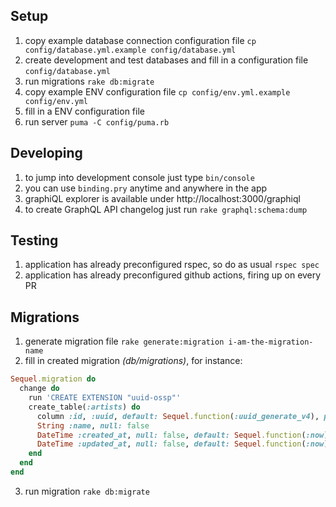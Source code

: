 ## Setup
1. copy example database connection configuration file `cp config/database.yml.example config/database.yml`
2. create development and test databases and fill in a configuration file `config/database.yml`
3. run migrations `rake db:migrate`
4. copy example ENV configuration file `cp config/env.yml.example config/env.yml`
5. fill in a ENV configuration file
6. run server `puma -C config/puma.rb`

## Developing
1. to jump into development console just type `bin/console`
2. you can use `binding.pry` anytime and anywhere in the app
3. graphiQL explorer is available under http://localhost:3000/graphiql
4. to create GraphQL API changelog just run `rake graphql:schema:dump`

## Testing
1. application has already preconfigured rspec, so do as usual `rspec spec`
2. application has already preconfigured github actions, firing up on every PR

## Migrations
1. generate migration file
`rake generate:migration i-am-the-migration-name`
2. fill in created migration _(db/migrations)_, for instance:
```ruby
Sequel.migration do
  change do
    run 'CREATE EXTENSION "uuid-ossp"'
    create_table(:artists) do
      column :id, :uuid, default: Sequel.function(:uuid_generate_v4), primary_key: true
      String :name, null: false
      DateTime :created_at, null: false, default: Sequel.function(:now)
      DateTime :updated_at, null: false, default: Sequel.function(:now)
    end
  end
end
```
3. run migration
`rake db:migrate`
